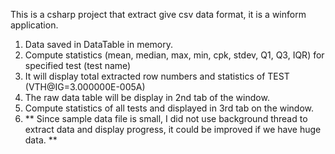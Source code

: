 This is a csharp project that extract give csv data format, it is a winform application.
1. Data saved in DataTable in memory.
2. Compute statistics (mean, median, max, min, cpk, stdev, Q1, Q3, IQR) for specified test (test name)
3. It will display total extracted row numbers and statistics of TEST (VTH@IG=3.000000E-005A)
4. The raw data table will be display in 2nd tab of the window.
5. Compute statistics of all tests and displayed in 3rd tab on the window.
6. ** Since sample data file is small, I did not use background thread to extract data and display progress, it could be improved if we have huge data. **

